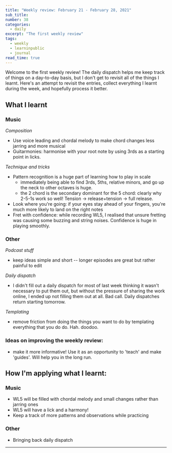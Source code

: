 ```yaml
---
title: "Weekly review: February 21 - February 28, 2021"
sub_title: 
number: 38
categories:
  - daily
excerpt: "The first weekly review"
tags:
  - weekly
  - learninpublic
  - journal
read_time: true
---
```


Welcome to the first weekly review! The daily dispatch helps me keep track of things on a day-to-day basis, but I don't get to revisit all of the things I learnt. Here's an attempt to revisit the entries, collect everything I learnt during the week, and hopefully process it better.

## What I learnt
### Music

*Composition*
- Use voice leading and chordal melody to make chord changes less jarring and more musical
- Guitarmonies: harmonise with your root note by using 3rds as a starting point in licks. 

*Technique and tricks*
- Pattern recognition is a huge part of learning how to play in scale
  - immediately being able to find 3rds, 5ths, relative minors, and go up the neck to other octaves is huge.
  - the 2 chord is the secondary dominant for the 5 chord: clearly why 2-5-1s work so well! Tension -> release+tension -> full release. 
- Look where you're going: if your eyes stay ahead of your fingers, you're much more likely to land on the right notes
- Fret with confidence: while recording WL5, I realised that unsure fretting was causing some buzzing and string noises. Confidence is huge in playing smoothly. 

### Other

*Podcast stuff*
- keep ideas simple and short -- longer episodes are great but rather painful to edit

*Daily dispatch*
- I didn't fill out a daily dispatch for most of last week thinking it wasn't necessary to put them out, but without the pressure of sharing the work online, I ended up not filling them out at all. Bad call. Daily dispatches return starting tomorrow. 

*Templating*
- remove friction from doing the things you want to do by templating everything that you do do. Hah. doodoo. 

### Ideas on improving the weekly review:
- make it more informative! Use it as an opportunity to 'teach' and make 'guides'. Will help you in the long run. 

## How I'm applying what I learnt:
### Music
- WL5 will be filled with chordal melody and small changes rather than jarring ones
- WL5 will have a lick and a harmony!
- Keep a track of more patterns and observations while practicing 
### Other
- Bringing back daily dispatch

---